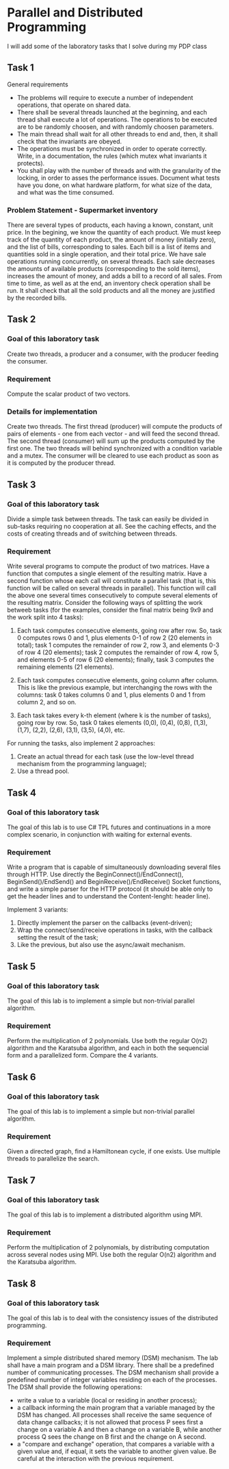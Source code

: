 # Parallel and Distributed Programming

I will add some of the laboratory tasks that I solve during my PDP class

## Task 1

General requirements
  - The problems will require to execute a number of independent operations, that operate on shared data.
  - There shall be several threads launched at the beginning, and each thread shall execute a lot of operations. The operations to be executed are to be randomly choosen, and with randomly choosen parameters.
  - The main thread shall wait for all other threads to end and, then, it shall check that the invariants are obeyed.
  - The operations must be synchronized in order to operate correctly. Write, in a documentation, the rules (which mutex what invariants it protects).
  - You shall play with the number of threads and with the granularity of the locking, in order to asses the performance issues. Document what tests have you done, on what hardware platform, for what size of the data, and what was the time consumed.
  
### Problem Statement - Supermarket inventory

There are several types of products, each having a known, constant, unit price. In the begining, we know the quantity of each product. 
We must keep track of the quantity of each product, the amount of money (initially zero), and the list of bills, corresponding to sales. Each bill is a list of items and quantities sold in a single operation, and their total price.
We have sale operations running concurrently, on several threads. Each sale decreases the amounts of available products (corresponding to the sold items), increases the amount of money, and adds a bill to a record of all sales.
From time to time, as well as at the end, an inventory check operation shall be run. It shall check that all the sold products and all the money are justified by the recorded bills.

## Task 2

### Goal of this laboratory task

Create two threads, a producer and a consumer, with the producer feeding the consumer.


### Requirement

Compute the scalar product of two vectors.

### Details for implementation

Create two threads. The first thread (producer) will compute the products of pairs of elements - one from each vector - and will feed the second thread. The second thread (consumer) will sum up the products computed by the first one. The two threads will behind synchronized with a condition variable and a mutex. The consumer will be cleared to use each product as soon as it is computed by the producer thread.

## Task 3

### Goal of this laboratory task


Divide a simple task between threads. The task can easily be divided in sub-tasks requiring no cooperation at all. See the caching effects, and the costs of creating threads and of switching between threads.

### Requirement

Write several programs to compute the product of two matrices.
Have a function that computes a single element of the resulting matrix.
Have a second function whose each call will constitute a parallel task (that is, this function will be called on several threads in parallel). This function will call the above one several times consecutively to compute several elements of the resulting matrix. Consider the following ways of splitting the work betweeb tasks (for the examples, consider the final matrix being 9x9 and the work split into 4 tasks):

1. Each task computes consecutive elements, going row after row. So, task 0 computes rows 0 and 1, plus elements 0-1 of row 2 (20 elements in total); task 1 computes the remainder of row 2, row 3, and elements 0-3 of row 4 (20 elements); task 2 computes the remainder of row 4, row 5, and elements 0-5 of row 6 (20 elements); finally, task 3 computes the remaining elements (21 elements).

2. Each task computes consecutive elements, going column after column. This is like the previous example, but interchanging the rows with the columns: task 0 takes columns 0 and 1, plus elements 0 and 1 from column 2, and so on.

3. Each task takes every k-th element (where k is the number of tasks), going row by row. So, task 0 takes elements (0,0), (0,4), (0,8), (1,3), (1,7), (2,2), (2,6), (3,1), (3,5), (4,0), etc.

For running the tasks, also implement 2 approaches:

1. Create an actual thread for each task (use the low-level thread mechanism from the programming language);
2. Use a thread pool.


## Task 4

### Goal of this laboratory task

The goal of this lab is to use C# TPL futures and continuations in a more complex scenario, in conjunction with waiting for external events.

### Requirement 

Write a program that is capable of simultaneously downloading several files through HTTP. Use directly the BeginConnect()/EndConnect(), BeginSend()/EndSend() and BeginReceive()/EndReceive() Socket functions, and write a simple parser for the HTTP protocol (it should be able only to get the header lines and to understand the Content-lenght: header line).

Implement 3 variants:
   1. Directly implement the parser on the callbacks (event-driven);
   2. Wrap the connect/send/receive operations in tasks, with the callback setting the result of the task;
   3. Like the previous, but also use the async/await mechanism.
   
## Task 5

### Goal of this laboratory task

The goal of this lab is to implement a simple but non-trivial parallel algorithm.

### Requirement

Perform the multiplication of 2 polynomials. Use both the regular O(n2) algorithm and the Karatsuba algorithm, and each in both the sequencial form and a parallelized form. Compare the 4 variants.

## Task 6

### Goal of this laboratory task

The goal of this lab is to implement a simple but non-trivial parallel algorithm.

### Requirement

Given a directed graph, find a Hamiltonean cycle, if one exists. Use multiple threads to parallelize the search.

## Task 7

### Goal of this laboratory task

The goal of this lab is to implement a distributed algorithm using MPI.

### Requirement

Perform the multiplication of 2 polynomials, by distributing computation across several nodes using MPI. Use both the regular O(n2) algorithm and the Karatsuba algorithm.


## Task 8

### Goal of this laboratory task

The goal of this lab is to deal with the consistency issues of the distributed programming.

### Requirement

Implement a simple distributed shared memory (DSM) mechanism. The lab shall have a main program and a DSM library. There shall be a predefined number of communicating processes. The DSM mechanism shall provide a predefined number of integer variables residing on each of the processes. The DSM shall provide the following operations:
 - write a value to a variable (local or residing in another process);
 - a callback informing the main program that a variable managed by the DSM has changed. All processes shall receive the same sequence of data change callbacks; it is not allowed that process P sees first a change on a variable A and then a change on a variable B, while another process Q sees the change on B first and the change on A second.
 - a "compare and exchange" operation, that compares a variable with a given value and, if equal, it sets the variable to another given value. Be careful at the interaction with the previous requirement.
